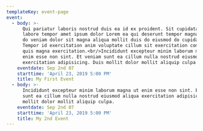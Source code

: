 ```yaml
---
templateKey: event-page
event:
  - body: >-
      Qui pariatur laboris nostrud duis ea id ex proident. Sit cupidatat nisi
      labore tempor amet ipsum dolor Lorem ea qui deserunt tempor magna. Labore
      do veniam dolor sit magna aliqua mollit duis do eiusmod do cupidatat.
      Tempor id exercitation anim voluptate cillum sit exercitation commodo id
      quis magna exercitation.<br/>Incididunt excepteur minim laborum magna ut
      enim esse non sint. Et veniam sunt ea cillum nulla nostrud eiusmod aliqua
      exercitation adipisicing. Duis mollit dolor mollit aliquip culpa.
    eventdate: Sep 2nd 07
    starttime: 'April 23, 2019 5:00 PM'
    title: My First Event
  - body: >-
      Incididunt excepteur minim laborum magna ut enim esse non sint. Et veniam
      sunt ea cillum nulla nostrud eiusmod aliqua exercitation adipisicing. Duis
      mollit dolor mollit aliquip culpa.
    eventdate: Sep 2nd 07
    starttime: 'April 23, 2019 5:00 PM'
    title: My 2nd Event
---
```


